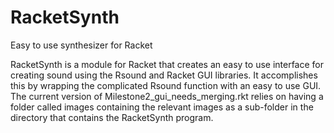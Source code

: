 # RacketSynth
Easy to use synthesizer for Racket

RacketSynth is a module for Racket that creates an easy to use interface for creating sound using the Rsound and Racket GUI
libraries. It accomplishes this by wrapping the complicated Rsound function with an easy to use GUI. The current version of Milestone2_gui_needs_merging.rkt relies on having a folder called images containing the relevant images as a sub-folder in the directory that contains the RacketSynth program.
